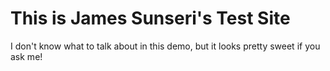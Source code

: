 # This is James Sunseri's Test Site

I don't know what to talk about in this demo, but it looks pretty sweet if you ask me!
